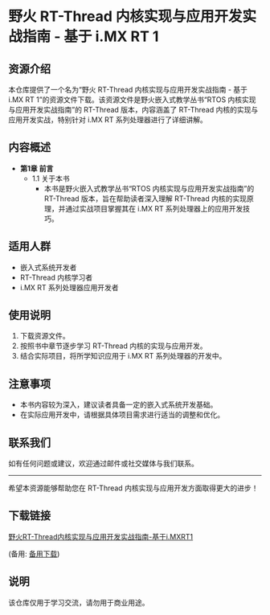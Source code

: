 # 野火 RT-Thread 内核实现与应用开发实战指南 - 基于 i.MX RT 1

## 资源介绍

本仓库提供了一个名为“野火 RT-Thread 内核实现与应用开发实战指南 - 基于 i.MX RT 1”的资源文件下载。该资源文件是野火嵌入式教学丛书“RTOS 内核实现与应用开发实战指南”的 RT-Thread 版本，内容涵盖了 RT-Thread 内核的实现与应用开发实战，特别针对 i.MX RT 系列处理器进行了详细讲解。

## 内容概述

- **第1章 前言**
  - 1.1 关于本书
    - 本书是野火嵌入式教学丛书“RTOS 内核实现与应用开发实战指南”的 RT-Thread 版本，旨在帮助读者深入理解 RT-Thread 内核的实现原理，并通过实战项目掌握其在 i.MX RT 系列处理器上的应用开发技巧。

## 适用人群

- 嵌入式系统开发者
- RT-Thread 内核学习者
- i.MX RT 系列处理器应用开发者

## 使用说明

1. 下载资源文件。
2. 按照书中章节逐步学习 RT-Thread 内核的实现与应用开发。
3. 结合实际项目，将所学知识应用于 i.MX RT 系列处理器的开发中。

## 注意事项

- 本书内容较为深入，建议读者具备一定的嵌入式系统开发基础。
- 在实际应用开发中，请根据具体项目需求进行适当的调整和优化。

## 联系我们

如有任何问题或建议，欢迎通过邮件或社交媒体与我们联系。

---

希望本资源能够帮助您在 RT-Thread 内核实现与应用开发方面取得更大的进步！

## 下载链接
[野火RT-Thread内核实现与应用开发实战指南-基于i.MXRT1]() 

(备用: [备用下载](https://pan.baidu.com/s/15ldrwSM4QOwNuKcOVaOkPA?pwd=1234))

## 说明

该仓库仅用于学习交流，请勿用于商业用途。
